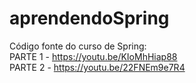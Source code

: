 # aprendendoSpring
Código fonte do curso de Spring:  
PARTE 1 - https://youtu.be/KIoMhHiap88  
PARTE 2 - https://youtu.be/22FNEm9e7R4

